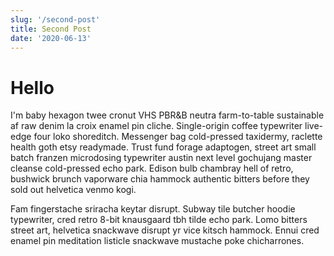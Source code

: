 ```yaml
---
slug: '/second-post'
title: Second Post
date: '2020-06-13'
---
```


# Hello

I'm baby hexagon twee cronut VHS PBR&B neutra farm-to-table sustainable af raw denim la croix enamel pin cliche. Single-origin coffee typewriter live-edge four loko shoreditch. Messenger bag cold-pressed taxidermy, raclette health goth etsy readymade. Trust fund forage adaptogen, street art small batch franzen microdosing typewriter austin next level gochujang master cleanse cold-pressed echo park. Edison bulb chambray hell of retro, bushwick brunch vaporware chia hammock authentic bitters before they sold out helvetica venmo kogi.

Fam fingerstache sriracha keytar disrupt. Subway tile butcher hoodie typewriter, cred retro 8-bit knausgaard tbh tilde echo park. Lomo bitters street art, helvetica snackwave disrupt yr vice kitsch hammock. Ennui cred enamel pin meditation listicle snackwave mustache poke chicharrones.
